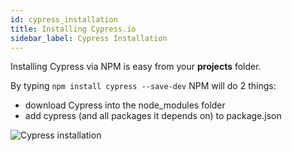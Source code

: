 ```yaml
---
id: cypress_installation
title: Installing Cypress.io
sidebar_label: Cypress Installation
---
```


Installing Cypress via NPM is easy from your **projects** folder.

By typing `npm install cypress --save-dev` NPM will do 2 things: 

* download Cypress into the node_modules folder
* add cypress (and all packages it depends on) to package.json

![Cypress installation](http://localhost:3000/img/installing-cli.e1693232.gif "Cypress Installation")

